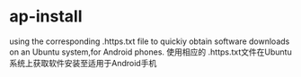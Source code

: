 # ap-install
using the corresponding .https.txt file to quickiy obtain software downloads on an Ubuntu system,for Android phones.
使用相应的 .https.txt文件在Ubuntu系统上获取软件安装至适用于Android手机

